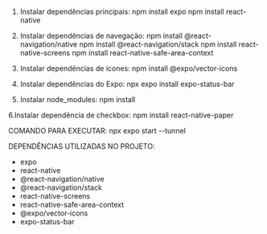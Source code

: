 1. Instalar dependências principais:
npm install expo
npm install react-native

2. Instalar dependências de navegação:
npm install @react-navigation/native
npm install @react-navigation/stack
npm install react-native-screens
npm install react-native-safe-area-context

3. Instalar dependências de ícones:
npm install @expo/vector-icons

4. Instalar dependências do Expo:
npx expo install expo-status-bar

5. Instalar node_modules:
npm install

6.Instalar dependẽncia de checkbox:
npm install react-native-paper

COMANDO PARA EXECUTAR:
npx expo start --tunnel

DEPENDÊNCIAS UTILIZADAS NO PROJETO:
- expo
- react-native
- @react-navigation/native
- @react-navigation/stack
- react-native-screens
- react-native-safe-area-context
- @expo/vector-icons
- expo-status-bar
